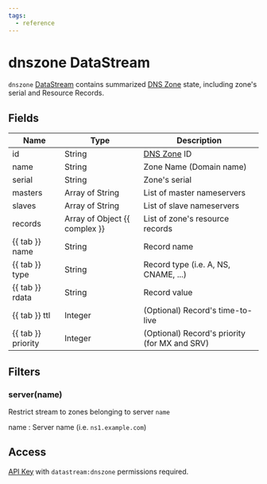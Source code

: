 ```yaml
---
tags:
  - reference
---
```

# dnszone DataStream

`dnszone` [DataStream](index.md) contains summarized [DNS Zone](../../../user/reference/concepts/dns-zone/index.md)
state, including zone's serial and Resource Records.

## Fields

| Name               | Type                          | Description                                   |
| ------------------ | ----------------------------- | --------------------------------------------- |
| id                 | String                        | [DNS Zone](../../../user/reference/concepts/dns-zone/index.md) ID      |
| name               | String                        | Zone Name (Domain name)                       |
| serial             | String                        | Zone's serial                                 |
| masters            | Array of String               | List of master nameservers                    |
| slaves             | Array of String               | List of slave nameservers                     |
| records            | Array of Object {{ complex }} | List of zone's resource records               |
| {{ tab }} name     | String                        | Record name                                   |
| {{ tab }} type     | String                        | Record type (i.e. A, NS, CNAME, ...)          |
| {{ tab }} rdata    | String                        | Record value                                  |
| {{ tab }} ttl      | Integer                       | (Optional) Record's time-to-live              |
| {{ tab }} priority | Integer                       | (Optional) Record's priority (for MX and SRV) |

## Filters

### server(name)

Restrict stream to zones belonging to server `name`

name
: Server name (i.e. `ns1.example.com`)

## Access

[API Key](../../../user/reference/concepts/apikey/index.md) with `datastream:dnszone` permissions
required.
